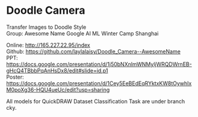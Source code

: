 # Doodle Camera
Transfer Images to Doodle Style  
Group: Awesome Name
Google AI ML Winter Camp Shanghai

Online: http://165.227.22.95/index   
Github:  https://github.com/laylalaisy/Doodle_Camera--AwesomeName  
PPT: https://docs.google.com/presentation/d/1j50bNXnlmWNMyljWRQDWrnEB-gHcQ4TBbbPqAnHsDx8/edit#slide=id.p1  
Poster: https://docs.google.com/presentation/d/1Cey5EeBEdEqRYktxKW8tOywhIxM0poXg36-HQU4ueUc/edit?usp=sharing  

All models for QuickDRAW Dataset Classification Task are under branch cky.
